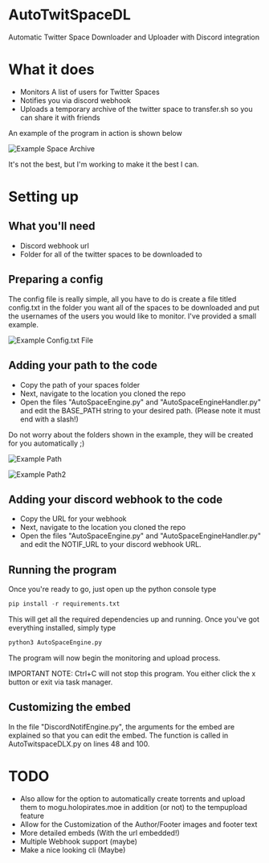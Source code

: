 # AutoTwitSpaceDL
Automatic Twitter Space Downloader and Uploader with Discord integration

# What it does
- Monitors A list of users for Twitter Spaces
- Notifies you via discord webhook
- Uploads a temporary archive of the twitter space to transfer.sh so you can share it with friends

An example of the program in action is shown below

![Example Space Archive](https://imgur.com/YqjSrdV.png)

It's not the best, but I'm working to make it the best I can.

# Setting up
## What you'll need
- Discord webhook url
- Folder for all of the twitter spaces to be downloaded to

## Preparing a config
The config file is really simple, all you have to do is create a file titled config.txt in the folder you want all of the spaces to be downloaded and put the usernames of the users you would like to monitor. I've provided a small example.

![Example Config.txt File](https://imgur.com/AaSllYJ.png)

## Adding your path to the code
- Copy the path of your spaces folder
- Next, navigate to the location you cloned the repo
- Open the files "AutoSpaceEngine.py" and "AutoSpaceEngineHandler.py" and edit the BASE_PATH string to your desired path. (Please note it must end with a slash!)

Do not worry about the folders shown in the example, they will be created for you automatically ;)

![Example Path](https://imgur.com/Y2VQncS.png)

![Example Path2](https://imgur.com/65FzoBI.png)

## Adding your discord webhook to the code
- Copy the URL for your webhook
- Next, navigate to the location you cloned the repo
- Open the files "AutoSpaceEngine.py" and "AutoSpaceEngineHandler.py" and edit the NOTIF_URL to your discord webhook URL.

## Running the program
Once you're ready to go, just open up the python console type

```python
pip install -r requirements.txt
```
This will get all the required dependencies up and running. Once you've got everything installed, simply type

```python
python3 AutoSpaceEngine.py
```
The program will now begin the monitoring and upload process. 

IMPORTANT NOTE: Ctrl+C will not stop this program. You either click the x button or exit via task manager.

## Customizing the embed
In the file "DiscordNotifEngine.py", the arguments for the embed are explained so that you can edit the embed.
The function is called in AutoTwitspaceDLX.py on lines 48 and 100.


# TODO
- Also allow for the option to automatically create torrents and upload them to mogu.holopirates.moe in addition (or not) to the tempupload feature
- Allow for the Customization of the Author/Footer images and footer text
- More detailed embeds (With the url embedded!)
- Multiple Webhook support (maybe)
- Make a nice looking cli (Maybe)
